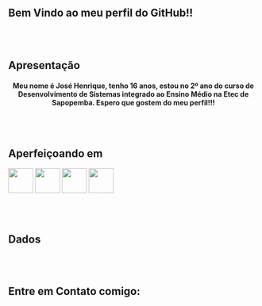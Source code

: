 ## Bem Vindo ao meu perfil do GitHub!!

<br><br>
## Apresentação

<center><h4>Meu nome é José Henrique, tenho 16 anos, estou no 2º ano do curso de Desenvolvimento de Sistemas integrado ao Ensino Médio na Etec de Sapopemba. Espero que gostem do meu perfil!!!</h4></center>

<br><br>
## Aperfeiçoando em

<div>
  <img src="https://cdn.jsdelivr.net/gh/devicons/devicon/icons/html5/html5-plain-wordmark.svg" height="50px" width="50px"/>
  <img src="https://cdn.jsdelivr.net/gh/devicons/devicon/icons/css3/css3-plain-wordmark.svg" height="50px" width="50px"/>
  <img src="https://cdn.jsdelivr.net/gh/devicons/devicon/icons/javascript/javascript-original.svg" height="50px" width="50px"/>
  <img src="https://cdn.jsdelivr.net/gh/devicons/devicon/icons/microsoftsqlserver/microsoftsqlserver-plain-wordmark.svg" height="50px" width="50px"/>
                          
          
  
  </div>
  
<br><br>
## Dados

<br><br>
## Entre em Contato comigo:

<div>
  
  <a href="" target="_blank"><img src=""></a>
  <a href="" target="_blank"><img src="" ></a>
  <a href="" target="_blank"><img src="" ></a>
  
  </div>
